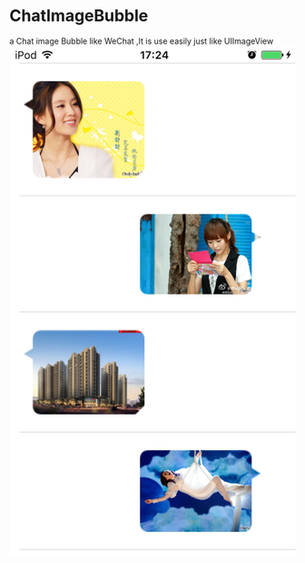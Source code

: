 # ChatImageBubble
a Chat image Bubble like WeChat ,It is use easily just like UIImageView
![image](https://github.com/huangminlinux/ChatImageBubble/blob/master/demoImage.png)
